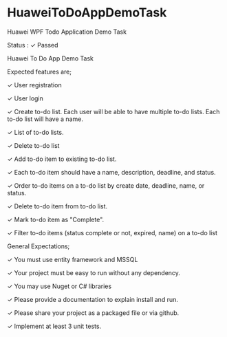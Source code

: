 # HuaweiToDoAppDemoTask
Huawei  WPF Todo Application Demo Task

Status : ✓ Passed

Huawei To Do App Demo Task


Expected features are;

✓ User registration

✓ User login

✓ Create to-do list. Each user will be able to have multiple to-do lists. Each to-do list will have a name.

✓ List of to-do lists.

✓ Delete to-do list

✓ Add to-do item to existing to-do list.

✓ Each to-do item should have a name, description, deadline, and status.

✓ Order to-do items on a to-do list by create date, deadline, name, or status.

✓ Delete to-do item from to-do list.

✓ Mark to-do item as "Complete".

✓ Filter to-do items (status complete or not, expired, name) on a to-do list



General Expectations;

✓ You must use entity framework and MSSQL

✓ Your project must be easy to run without any dependency.

✓ You may use Nuget or C# libraries 

✓ Please provide a documentation to explain install and run.

✓ Please share your project as a packaged file or via github.

✓  Implement at least 3 unit tests.
